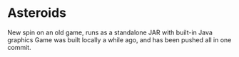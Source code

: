 # Asteroids
New spin on an old game, runs as a standalone JAR with built-in Java graphics
Game was built locally a while ago, and has been pushed all in one commit.
